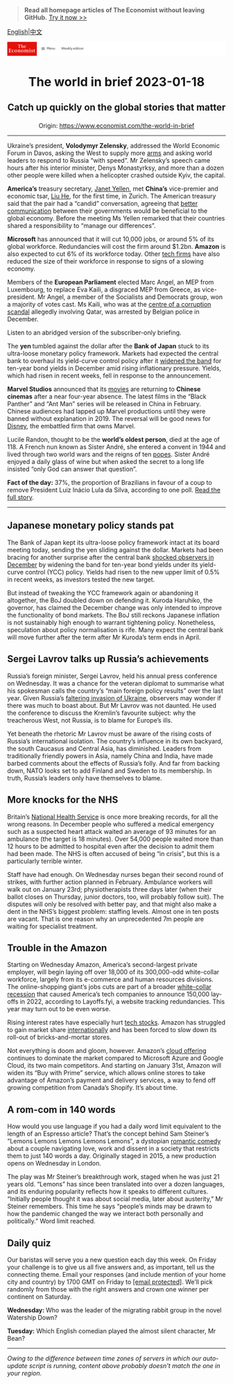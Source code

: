 > **Read all homepage articles of The Economist without leaving GitHub.** [Try it now >>](https://arielherself.github.io/te)

[English](https://github.com/arielherself/espresso/blob/main/README.md)|[中文](https://github-com.translate.goog/arielherself/espresso/blob/main/README.md?_x_tr_sl=en&_x_tr_tl=zh-CN&_x_tr_hl=zh-CN&_x_tr_pto=wapp)



![The Economist](menubar.png)

# <p align="center">The world in brief 2023-01-18</p>

## <p align="center">Catch up quickly on the global stories that matter</p>

<p align="center">Origin: <a href="https://www.economist.com/the-world-in-brief">https://www.economist.com/the-world-in-brief</a><hr>

Ukraine’s president, <strong>Volodymyr Zelensky</strong>, addressed the World Economic Forum in Davos, asking the West to supply more [arms](https://www.economist.com/leaders/2023/01/11/the-west-should-supply-tanks-to-ukraine) and asking world leaders to respond to Russia “with speed”. Mr Zelensky’s speech came hours after his interior minister, Denys Monastyrksy, and more than a dozen other people were killed when a helicopter crashed outside Kyiv, the capital.

<strong>America’s</strong> treasury secretary, [Janet Yellen](https://www.economist.com/culture/2022/11/03/two-new-biographies-explore-the-rise-and-reign-of-janet-yellen), met <strong>China’s</strong> vice-premier and economic tsar, [Liu He](https://www.economist.com/china/2022/09/29/who-will-be-chinas-next-economic-tsar), for the first time, in Zurich. The American treasury said that the pair had a “candid” conversation, agreeing that [better communication](https://www.economist.com/china/2022/11/17/america-and-china-try-to-get-along) between their governments would be beneficial to the global economy. Before the meeting Ms Yellen remarked that their countries shared a responsibility to “manage our differences”.

<strong>Microsoft</strong> has announced that it will cut 10,000 jobs, or around 5% of its global workforce. Redundancies will cost the firm around $1.2bn. <strong>Amazon</strong> is also expected to cut 6% of its workforce today. Other [tech firms](https://www.economist.com/business/2022/11/10/as-tech-lay-offs-spread-meta-sacks-11000-workers) have also reduced the size of their workforce in response to signs of a slowing economy.

Members of the <strong>European Parliament</strong> elected Marc Angel, an MEP from Luxembourg, to replace Eva Kaili, a disgraced MEP from Greece, as vice-president. Mr Angel, a member of the Socialists and Democrats group, won a majority of votes cast. Ms Kaili, who was at the [centre of a corruption scandal](https://www.economist.com/europe/2022/12/15/a-corruption-scandal-leaves-the-eu-reeling) allegedly involving Qatar, was arrested by Belgian police in December.

Listen to an abridged version of the subscriber-only briefing.

The <strong>yen </strong>tumbled against the dollar after the <strong>Bank of Japan</strong> stuck to its ultra-loose monetary policy framework. Markets had expected the central bank to overhaul its yield-curve control policy after it [widened the band](https://www.economist.com/finance-and-economics/2022/12/20/the-bank-of-japan-shocks-investors) for ten-year bond yields in December amid rising inflationary pressure. Yields, which had risen in recent weeks, fell in response to the announcement.

<strong>Marvel Studios</strong> announced that its [movies](https://www.economist.com/the-economist-explains/2021/09/17/how-marvel-took-over-cinema-and-tv) are returning to <strong>Chinese</strong> <strong>cinemas</strong> after a near four-year absence. The latest films in the “Black Panther” and “Ant Man” series will be released in China in February. Chinese audiences had lapped up Marvel productions until they were banned without explanation in 2019. The reversal will be good news for [Disney](https://www.economist.com/leaders/2022/11/21/disney-brings-back-a-star-of-the-past-but-its-real-problem-is-the-script), the embattled firm that owns Marvel.

Lucile Randon, thought to be the <strong>world’s oldest person</strong>, died at the age of 118. A French nun known as Sister André, she entered a convent in 1944 and lived through two world wars and the reigns of ten [popes](https://www.economist.com/international/2023/01/02/the-death-of-pope-benedict-removes-a-problem-for-liberal-catholics). Sister André enjoyed a daily glass of wine but when asked the secret to a long life insisted “only God can answer that question”.

<strong>Fact of the day:</strong> 37%, the proportion of Brazilians in favour of a coup to remove President Luiz Inácio Lula da Silva, according to one poll. [Read the full story](https://www.economist.com/leaders/2023/01/12/how-brazil-should-deal-with-the-bolsonarista-insurrection).

----------

## Japanese monetary policy stands pat

The Bank of Japan kept its ultra-loose policy framework intact at its board meeting today, sending the yen sliding against the dollar. Markets had been bracing for another surprise after the central bank [shocked observers in December](https://www.economist.com/finance-and-economics/2022/12/20/the-bank-of-japan-shocks-investors) by widening the band for ten-year bond yields under its yield-curve control (YCC) policy. Yields had risen to the new upper limit of 0.5% in recent weeks, as investors tested the new target.

But instead of tweaking the YCC framework again or abandoning it altogether, the BoJ doubled down on defending it. Kuroda Haruhiko, the governor, has claimed the December change was only intended to improve the functionality of bond markets. The BoJ still reckons Japanese inflation is not sustainably high enough to warrant tightening policy. Nonetheless, speculation about policy normalisation is rife. Many expect the central bank will move further after the term after Mr Kuroda’s term ends in April.

## Sergei Lavrov talks up Russia’s achievements

Russia’s foreign minister, Sergei Lavrov, held his annual press conference on Wednesday. It was a chance for the veteran diplomat to summarise what his spokesman calls the country’s “main foreign policy results” over the last year. Given Russia’s [faltering invasion of Ukraine](https://www.economist.com/europe/2023/01/16/a-russian-town-counts-the-cost-of-vladimir-putins-war), observers may wonder if there was much to boast about. But Mr Lavrov was not daunted. He used the conference to discuss the Kremlin’s favourite subject: why the treacherous West, not Russia, is to blame for Europe’s ills. 

Yet beneath the rhetoric Mr Lavrov must be aware of the rising costs of Russia’s international isolation. The country’s influence in its own backyard, the south Caucasus and Central Asia, has diminished. Leaders from traditionally friendly powers in Asia, namely China and India, have made barbed comments about the effects of Russia’s folly. And far from backing down, NATO looks set to add Finland and Sweden to its membership. In truth, Russia’s leaders only have themselves to blame.

## More knocks for the NHS

Britain’s [National Health Service](https://www.economist.com/finance-and-economics/2023/01/15/why-health-care-services-are-in-chaos-everywhere) is once more breaking records, for all the wrong reasons. In December people who suffered a medical emergency such as a suspected heart attack waited an average of 93 minutes for an ambulance (the target is 18 minutes). Over 54,000 people waited more than 12 hours to be admitted to hospital even after the decision to admit them had been made. The NHS is often accused of being “in crisis”, but this is a particularly terrible winter.

Staff have had enough. On Wednesday nurses began their second round of strikes, with further action planned in February. Ambulance workers will walk out on January 23rd; physiotherapists three days later (when their ballot closes on Thursday, junior doctors, too, will probably follow suit). The disputes will only be resolved with better pay, and that might also make a dent in the NHS’s biggest problem: staffing levels. Almost one in ten posts are vacant. That is one reason why an unprecedented 7m people are waiting for specialist treatment. 

## Trouble in the Amazon

Starting on Wednesday Amazon, America’s second-largest private employer, will begin laying off over 18,000 of its 300,000-odd white-collar workforce, largely from its e-commerce and human resources divisions. The online-shopping giant’s jobs cuts are part of a broader [white-collar recession](https://www.economist.com/business/2022/12/04/is-a-white-collar-recession-looming) that caused America’s tech companies to announce 150,000 lay-offs in 2022, according to Layoffs.fyi, a website tracking redundancies. This year may turn out to be even worse.

Rising interest rates have especially hurt [tech stocks](https://www.economist.com/business/2022/12/24/how-techs-defiance-of-economic-gravity-came-to-an-abrupt-end). Amazon has struggled to gain market share [internationally](https://www.economist.com/business/2022/06/16/amazon-has-a-rest-of-the-world-problem) and has been forced to slow down its roll-out of bricks-and-mortar stores. 

Not everything is doom and gloom, however. Amazon’s [cloud offering](https://www.economist.com/business/2022/08/29/the-cloud-computing-giants-are-vying-to-protect-fat-profits) continues to dominate the market compared to Microsoft Azure and Google Cloud, its two main competitors. And starting on January 31st, Amazon will widen its “Buy with Prime” service, which allows online stores to take advantage of Amazon’s payment and delivery services, a way to fend off growing competition from Canada’s Shopify. It’s about time.

## A rom-com in 140 words

How would you use language if you had a daily word limit equivalent to the length of an Espresso article? That’s the concept behind Sam Steiner’s “Lemons Lemons Lemons Lemons Lemons”, a dystopian [romantic comedy](https://www.economist.com/culture/2022/02/14/a-new-oral-history-of-the-modern-romantic-comedy) about a couple navigating love, work and dissent in a society that restricts them to just 140 words a day. Originally staged in 2015, a new production opens on Wednesday in London. 

The play was Mr Steiner’s breakthrough work, staged when he was just 21 years old. “Lemons” has since been translated into over a dozen languages, and its enduring popularity reflects how it speaks to different cultures. “Initially people thought it was about social media, later about austerity,” Mr Steiner remembers. This time he says “people’s minds may be drawn to how the pandemic changed the way we interact both personally and politically.” Word limit reached.

## Daily quiz

Our baristas will serve you a new question each day this week. On Friday your challenge is to give us all five answers and, as important, tell us the connecting theme. Email your responses (and include mention of your home city and country) by 1700 GMT on Friday to [<span class="__cf_email__" data-cfemail="306145594a754340425543435f7055535f5e5f5d5943441e535f5d">[email&#160;protected]</span>](https://mail.google.com/mail/?view=cm&amp;fs=1&amp;tf=1&amp;to=QuizEspresso@economist.com). We’ll pick randomly from those with the right answers and crown one winner per continent on Saturday.

<strong>Wednesday: </strong>Who was the leader of the migrating rabbit group in the novel Watership Down?

<strong>Tuesday:</strong> Which English comedian played the almost silent character, Mr Bean?

----------

*Owing to the difference between time zones of servers in which our auto-update script is running, content above probably doesn't match the one in your region.*
